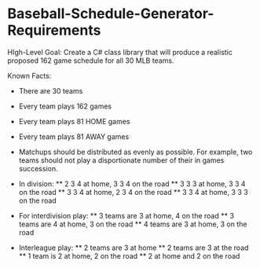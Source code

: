 # Baseball-Schedule-Generator-Requirements

HIgh-Level Goal: Create a C# class library that will produce a realistic proposed 162 game schedule for all 30 MLB teams.

Known Facts:

* There are 30 teams
* Every team plays 162 games
* Every team plays 81 HOME games
* Every team plays 81 AWAY games
* Matchups should be distributed as evenly as possible. For example, two teams should not play a disportionate number of their 
in games succession.

* In division:
** 2 3 4 at home, 3 3 4 on the road
** 3 3 3 at home, 3 3 4 on the road
** 3 3 4 at home, 2 3 4 on the road
** 3 3 4 at home, 3 3 3 on the road

* For interdivision play:
** 3 teams are 3 at home, 4 on the road
** 3 teams are 4 at home, 3 on the road
** 4 teams are 3 at home, 3 on the road

* Interleague play:
** 2 teams are 3 at home
** 2 teams are 3 at the road
** 1 team is 2 at home, 2 on the road
** 2 at home and 2 on the road
